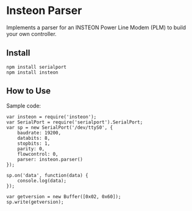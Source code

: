 Insteon Parser
==============

Implements a parser for an INSTEON Power Line Modem (PLM) to build your own controller. 

Install
-------

	npm install serialport
	npm install insteon

How to Use
----------

Sample code:

	var insteon = require('insteon');
	var SerialPort = require('serialport').SerialPort;
	var sp = new SerialPort('/dev/ttyS0', {
	    baudrate: 19200,
	    databits: 8,
	    stopbits: 1,
	    parity: 0,
	    flowcontrol: 0,
	    parser: insteon.parser()
	});

	sp.on('data', function(data) {
		console.log(data);
	});

	var getversion = new Buffer([0x02, 0x60]);
	sp.write(getversion);
	

